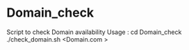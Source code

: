 # Domain_check
Script to check Domain availability
Usage :
       cd Domain_check
       ./check_domain.sh <Domain.com >
